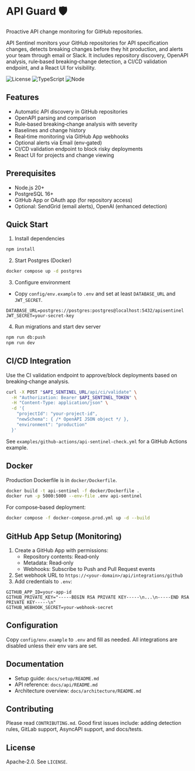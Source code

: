 # API Guard 🛡️

Proactive API change monitoring for GitHub repositories.

API Sentinel monitors your GitHub repositories for API specification changes, detects breaking changes before they hit production, and alerts your team through email or Slack. It includes repository discovery, OpenAPI analysis, rule‑based breaking‑change detection, a CI/CD validation endpoint, and a React UI for visibility.

![License](https://img.shields.io/badge/license-Apache%202.0-blue)
![TypeScript](https://img.shields.io/badge/TypeScript-5.x-blue)
![Node](https://img.shields.io/badge/Node.js-20.x-green)

## Features
- Automatic API discovery in GitHub repositories
- OpenAPI parsing and comparison
- Rule‑based breaking‑change analysis with severity
- Baselines and change history
- Real‑time monitoring via GitHub App webhooks
- Optional alerts via Email (env‑gated)
- CI/CD validation endpoint to block risky deployments
- React UI for projects and change viewing

## Prerequisites
- Node.js 20+
- PostgreSQL 16+
- GitHub App or OAuth app (for repository access)
- Optional: SendGrid (email alerts), OpenAI (enhanced detection)

## Quick Start
1) Install dependencies
```bash
npm install
```
2) Start Postgres (Docker)
```bash
docker compose up -d postgres
```
3) Configure environment
- Copy `config/env.example` to `.env` and set at least `DATABASE_URL` and `JWT_SECRET`.
```env
DATABASE_URL=postgres://postgres:postgres@localhost:5432/apisentinel
JWT_SECRET=your-secret-key
```
4) Run migrations and start dev server
```bash
npm run db:push
npm run dev
```

## CI/CD Integration
Use the CI validation endpoint to approve/block deployments based on breaking‑change analysis.

```bash
curl -X POST "$API_SENTINEL_URL/api/ci/validate" \
  -H "Authorization: Bearer $API_SENTINEL_TOKEN" \
  -H "Content-Type: application/json" \
  -d '{
    "projectId": "your-project-id",
    "newSchema": { /* OpenAPI JSON object */ },
    "environment": "production"
  }'
```

See `examples/github-actions/api-sentinel-check.yml` for a GitHub Actions example.

## Docker
Production Dockerfile is in `docker/Dockerfile`.

```bash
docker build -t api-sentinel -f docker/Dockerfile .
docker run -p 5000:5000 --env-file .env api-sentinel
```

For compose‑based deployment:
```bash
docker compose -f docker-compose.prod.yml up -d --build
```

## GitHub App Setup (Monitoring)
1. Create a GitHub App with permissions:
   - Repository contents: Read‑only
   - Metadata: Read‑only
   - Webhooks: Subscribe to Push and Pull Request events
2. Set webhook URL to `https://<your-domain>/api/integrations/github`
3. Add credentials to `.env`:
```env
GITHUB_APP_ID=your-app-id
GITHUB_PRIVATE_KEY="-----BEGIN RSA PRIVATE KEY-----\n...\n-----END RSA PRIVATE KEY-----\n"
GITHUB_WEBHOOK_SECRET=your-webhook-secret
```

## Configuration
Copy `config/env.example` to `.env` and fill as needed. All integrations are disabled unless their env vars are set.

## Documentation
- Setup guide: `docs/setup/README.md`
- API reference: `docs/api/README.md`
- Architecture overview: `docs/architecture/README.md`

## Contributing
Please read `CONTRIBUTING.md`. Good first issues include: adding detection rules, GitLab support, AsyncAPI support, and docs/tests.

## License
Apache‑2.0. See `LICENSE`.

